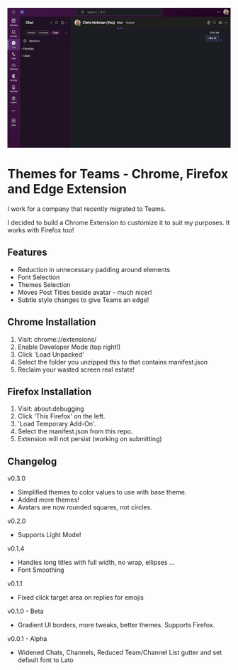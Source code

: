 ![App Preview](App-Preview.png)
  
# Themes for Teams - Chrome, Firefox and Edge Extension

I work for a company that recently migrated to Teams.  

I decided to build a Chrome Extension to customize it to
suit my purposes.  It works with Firefox too!

## Features

- Reduction in unnecessary padding around elements
- Font Selection
- Themes Selection
- Moves Post Titles beside avatar - much nicer!
- Subtle style changes to give Teams an edge!

## Chrome Installation

1. Visit: chrome://extensions/
2. Enable Developer Mode (top right!)
3. Click 'Load Unpacked'
4. Select the folder you unzipped this to that contains manifest.json
5. Reclaim your wasted screen real estate!

## Firefox Installation

1. Visit: about:debugging
2. Click 'This Firefox' on the left.
3. 'Load Temporary Add-On'.
4. Select the manifest.json from this repo.
5. Extension will not persist (working on submitting)

## Changelog

v0.3.0 
  - Simplified themes to color values to use with base theme.
  - Added more themes!
  - Avatars are now rounded squares, not circles.

v0.2.0
  - Supports Light Mode!

v0.1.4
  - Handles long titles with full width, no wrap, ellipses ...
  - Font Smoothing

v0.1.1 
  - Fixed click target area on replies for emojis

v0.1.0 - Beta
  - Gradient UI borders, more tweaks, better themes.  Supports Firefox.

v0.0.1 - Alpha
  - Widened Chats, Channels, Reduced Team/Channel List gutter and set default font to Lato


